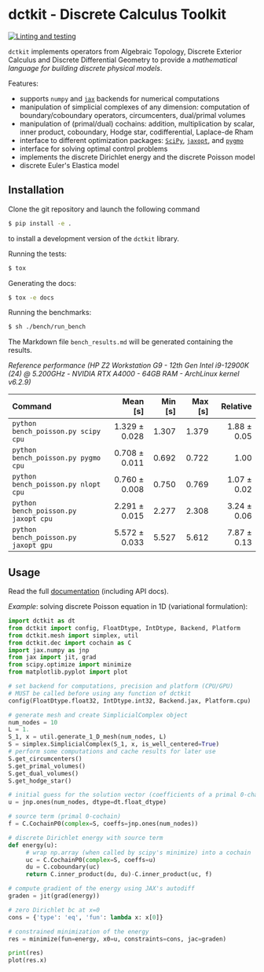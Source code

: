 # dctkit - Discrete Calculus Toolkit

[![Linting and
testing](https://github.com/alucantonio/dctkit/actions/workflows/tests.yml/badge.svg)](https://github.com/alucantonio/dctkit/actions/workflows/tests.yml)

`dctkit` implements operators from Algebraic Topology, Discrete Exterior Calculus and
Discrete Differential Geometry to provide a *mathematical language for building discrete physical models*.

Features:
- supports `numpy` and [`jax`](http://github.com/google/jax/) backends for numerical computations
- manipulation of simplicial complexes of any dimension: computation of boundary/coboundary operators, circumcenters, dual/primal volumes
- manipulation of (primal/dual) cochains: addition, multiplication by scalar, inner product, coboundary, Hodge star, codifferential, Laplace-de Rham
- interface to different optimization packages: [`SciPy`](https://github.com/scipy/scipy), [`jaxopt`](http://github.com/google/jaxopt), and [`pygmo`](https://github.com/esa/pygmo2)
- interface for solving optimal control problems
- implements the discrete Dirichlet energy and the discrete Poisson model
- discrete Euler's Elastica model

## Installation

Clone the git repository and launch the following command

```bash
$ pip install -e .
```

to install a development version of the `dctkit` library.

Running the tests:

```bash
$ tox
```

Generating the docs:

```bash
$ tox -e docs
```

Running the benchmarks:

```bash
$ sh ./bench/run_bench
```
The Markdown file `bench_results.md` will be generated containing the results.

*Reference performance (HP Z2 Workstation G9 - 12th Gen Intel i9-12900K (24) @ 5.200GHz - NVIDIA RTX A4000 - 64GB RAM - ArchLinux kernel v6.2.9)*

| Command                              |      Mean [s] | Min [s] | Max [s] |    Relative |
| :----------------------------------- | ------------: | ------: | ------: | ----------: |
| `python bench_poisson.py scipy cpu`  | 1.329 ± 0.028 |   1.307 |   1.379 | 1.88 ± 0.05 |
| `python bench_poisson.py pygmo cpu`  | 0.708 ± 0.011 |   0.692 |   0.722 |        1.00 |
| `python bench_poisson.py nlopt cpu`  | 0.760 ± 0.008 |   0.750 |   0.769 | 1.07 ± 0.02 |
| `python bench_poisson.py jaxopt cpu` | 2.291 ± 0.015 |   2.277 |   2.308 | 3.24 ± 0.06 |
| `python bench_poisson.py jaxopt gpu` | 5.572 ± 0.033 |   5.527 |   5.612 | 7.87 ± 0.13 |

## Usage

Read the full [documentation](https://dctkit.readthedocs.io/en/latest/) (including API
docs).

*Example*: solving discrete Poisson equation in 1D (variational formulation):

```python
import dctkit as dt
from dctkit import config, FloatDtype, IntDtype, Backend, Platform
from dctkit.mesh import simplex, util
from dctkit.dec import cochain as C
import jax.numpy as jnp
from jax import jit, grad
from scipy.optimize import minimize
from matplotlib.pyplot import plot

# set backend for computations, precision and platform (CPU/GPU)
# MUST be called before using any function of dctkit
config(FloatDtype.float32, IntDtype.int32, Backend.jax, Platform.cpu)

# generate mesh and create SimplicialComplex object
num_nodes = 10
L = 1.
S_1, x = util.generate_1_D_mesh(num_nodes, L)
S = simplex.SimplicialComplex(S_1, x, is_well_centered=True)
# perform some computations and cache results for later use
S.get_circumcenters()
S.get_primal_volumes()
S.get_dual_volumes()
S.get_hodge_star()

# initial guess for the solution vector (coefficients of a primal 0-chain)
u = jnp.ones(num_nodes, dtype=dt.float_dtype)

# source term (primal 0-cochain)
f = C.CochainP0(complex=S, coeffs=jnp.ones(num_nodes))

# discrete Dirichlet energy with source term
def energy(u):
     # wrap np.array (when called by scipy's minimize) into a cochain
     uc = C.CochainP0(complex=S, coeffs=u)
     du = C.coboundary(uc)
     return C.inner_product(du, du)-C.inner_product(uc, f)

# compute gradient of the energy using JAX's autodiff
graden = jit(grad(energy))

# zero Dirichlet bc at x=0
cons = {'type': 'eq', 'fun': lambda x: x[0]}

# constrained minimization of the energy
res = minimize(fun=energy, x0=u, constraints=cons, jac=graden)

print(res)
plot(res.x)
```